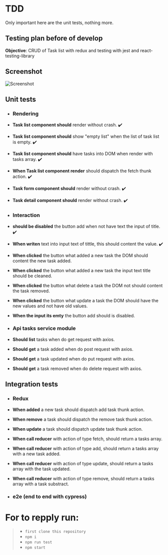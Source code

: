 # TDD
Only important here are the unit tests, nothing more.

## Testing plan before of develop

**Objective**: CRUD of Task list with redux and testing with jest and react-testing-library

## Screenshot
![Screenshot](https://firebasestorage.googleapis.com/v0/b/files-service.appspot.com/o/images%2Freact%20tdd.png?alt=media&token=539c21db-9c60-466e-ad0a-2b461f48e09b)

## Unit tests
- ### Rendering
- **Task list component should** render without crash. :heavy_check_mark:
- **Task list component should** show "empty list" when the list of task list is empty. :heavy_check_mark:
- **Task list component should** have tasks into DOM when render with tasks array. :heavy_check_mark:
- **When Task list component render** should dispatch the fetch thunk action. :heavy_check_mark:
- **Task form component should** render without crash. :heavy_check_mark:
- **Task detail component should** render without crash. :heavy_check_mark:

- ### Interaction
- **should be disabled** the button add when not have text the input of title. :heavy_check_mark:
- **When writen** text into input text of tittle, this should content the value. :heavy_check_mark:
- **When clicked** the button what added a new task the DOM should content the new task added.
- **When clicked** the button what added a new task the input text title should be cleaned.
- **When clicked** the button what delete a task the DOM not should content the task removed.
- **When clicked** the button what update a task the DOM should have the new values and not have old values.
- **When the input its emty** the button add should is disabled.

- ### Api tasks service module
- **Should list** tasks when do get request with axios.
- **Should get** a task added when do post request with axios.
- **Should get** a task updated when do put request with axios.
- **Should get** a task removed when do delete request with axios.

## Integration tests
- ### Redux
- **When added** a new task should dispatch add task thunk action.
- **When remove** a task should dispatch the remove task thunk action.
- **When update** a task should dispatch update task thunk action.

- **When call reducer** with action of type fetch, should return a tasks array.
- **When call reducer** with action of type add, should return a tasks array with a new task added.
- **When call reducer** with action of type update, should return a tasks array with the task updated.
- **When call reducer** with action of type remove, should return a tasks array with a task substract.

- ### e2e (end to end with cypress)

# For to repply  run:
> - `first clone this repository`
> - `npm i`
> - `npm run test`
> - `npm start`
